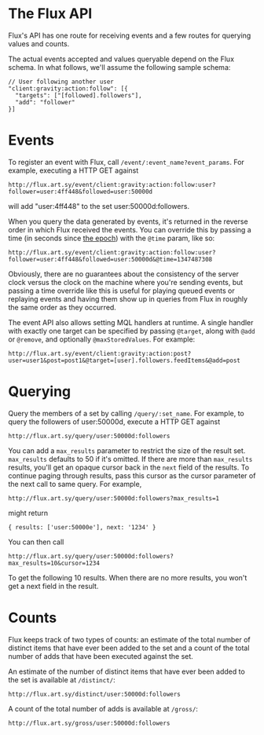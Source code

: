 The Flux API
============

Flux's API has one route for receiving events and a few routes for querying
values and counts.

The actual events accepted and values queryable depend on the Flux schema.
In what follows, we'll assume the following sample schema:

    // User following another user
    "client:gravity:action:follow": [{
      "targets": ["[followed].followers"],
      "add": "follower"
    }]

Events
======

To register an event with Flux, call `/event/:event_name?event_params`. For 
example, executing a HTTP GET against

    http://flux.art.sy/event/client:gravity:action:follow:user?follower=user:4ff448&followed=user:50000d

will add "user:4ff448" to the set user:50000d:followers.

When you query the data generated by events, it's returned in the reverse order in which
Flux received the events. You can override this by passing a time (in seconds since 
[the epoch](http://en.wikipedia.org/wiki/Epoch_\(reference_date\))) with the `@time` param, like so:

    http://flux.art.sy/event/client:gravity:action:follow:user?follower=user:4ff448&followed=user:50000d&@time=1347487308

Obviously, there are no guarantees about the consistency of the server clock versus the clock
on the machine where you're sending events, but passing a time override like this is useful for
playing queued events or replaying events and having them show up in queries from Flux in 
roughly the same order as they occurred.

The event API also allows setting MQL handlers at runtime. A single handler with exactly one target can be specified by passing `@target`, along with `@add` or `@remove`, and optionally `@maxStoredValues`. For example:

    http://flux.art.sy/event/client:gravity:action:post?user=user1&post=post1&@target=[user].followers.feedItems&@add=post

Querying
========

Query the members of a set by calling `/query/:set_name`. For example, to query the
followers of user:50000d, execute a HTTP GET against

    http://flux.art.sy/query/user:50000d:followers

You can add a `max_results` parameter to restrict the size of the result set. `max_results`
defaults to 50 if it's omitted. If there are more than `max_results` results, you'll get
an opaque cursor back in the `next` field of the results. To continue paging through
results, pass this cursor as the cursor parameter of the next call to same query. For
example,

    http://flux.art.sy/query/user:50000d:followers?max_results=1

might return

    { results: ['user:50000e'], next: '1234' }

You can then call

    http://flux.art.sy/query/user:50000d:followers?max_results=10&cursor=1234

To get the following 10 results. When there are no more results, you won't get a next
field in the result.

Counts
======

Flux keeps track of two types of counts: an estimate of the total number of 
distinct items that have ever been added to the set and a count of the total 
number of adds that have been executed against the set.

An estimate of the number of distinct items that have ever been added to the set is
available at `/distinct/`:

    http://flux.art.sy/distinct/user:50000d:followers

A count of the total number of adds is available at `/gross/`:

    http://flux.art.sy/gross/user:50000d:followers